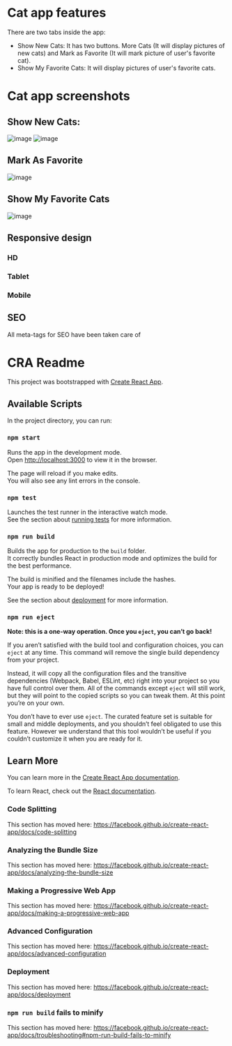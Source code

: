 # Cat app features
There are two tabs inside the app:
- Show New Cats: It has two buttons. More Cats (It will display pictures of new cats) and Mark as Favorite (It will mark picture of user's favorite cat).
- Show My Favorite Cats: It will display pictures of user's favorite cats.
 # Cat app screenshots
 ## Show New Cats:
![image](https://user-images.githubusercontent.com/47273243/64617570-ab04cc00-d419-11e9-8b70-bf6bf2db431e.png)
![image](https://user-images.githubusercontent.com/47273243/64617585-b0faad00-d419-11e9-8537-21a53ed4c92d.png)
## Mark As Favorite
![image](https://user-images.githubusercontent.com/47273243/64617598-b821bb00-d419-11e9-95fd-deda1bb5104c.png)
## Show My Favorite Cats
![image](https://user-images.githubusercontent.com/47273243/64617618-c079f600-d419-11e9-896c-6f6998b008d9.png)


## Responsive design

### HD
### Tablet
### Mobile

## SEO
All meta-tags for SEO have been taken care of


# CRA Readme

This project was bootstrapped with [Create React App](https://github.com/facebook/create-react-app).

## Available Scripts

In the project directory, you can run:

### `npm start`

Runs the app in the development mode.<br>
Open [http://localhost:3000](http://localhost:3000) to view it in the browser.

The page will reload if you make edits.<br>
You will also see any lint errors in the console.

### `npm test`

Launches the test runner in the interactive watch mode.<br>
See the section about [running tests](https://facebook.github.io/create-react-app/docs/running-tests) for more information.

### `npm run build`

Builds the app for production to the `build` folder.<br>
It correctly bundles React in production mode and optimizes the build for the best performance.

The build is minified and the filenames include the hashes.<br>
Your app is ready to be deployed!

See the section about [deployment](https://facebook.github.io/create-react-app/docs/deployment) for more information.

### `npm run eject`

**Note: this is a one-way operation. Once you `eject`, you can’t go back!**

If you aren’t satisfied with the build tool and configuration choices, you can `eject` at any time. This command will remove the single build dependency from your project.

Instead, it will copy all the configuration files and the transitive dependencies (Webpack, Babel, ESLint, etc) right into your project so you have full control over them. All of the commands except `eject` will still work, but they will point to the copied scripts so you can tweak them. At this point you’re on your own.

You don’t have to ever use `eject`. The curated feature set is suitable for small and middle deployments, and you shouldn’t feel obligated to use this feature. However we understand that this tool wouldn’t be useful if you couldn’t customize it when you are ready for it.

## Learn More

You can learn more in the [Create React App documentation](https://facebook.github.io/create-react-app/docs/getting-started).

To learn React, check out the [React documentation](https://reactjs.org/).

### Code Splitting

This section has moved here: https://facebook.github.io/create-react-app/docs/code-splitting

### Analyzing the Bundle Size

This section has moved here: https://facebook.github.io/create-react-app/docs/analyzing-the-bundle-size

### Making a Progressive Web App

This section has moved here: https://facebook.github.io/create-react-app/docs/making-a-progressive-web-app

### Advanced Configuration

This section has moved here: https://facebook.github.io/create-react-app/docs/advanced-configuration

### Deployment

This section has moved here: https://facebook.github.io/create-react-app/docs/deployment

### `npm run build` fails to minify

This section has moved here: https://facebook.github.io/create-react-app/docs/troubleshooting#npm-run-build-fails-to-minify
